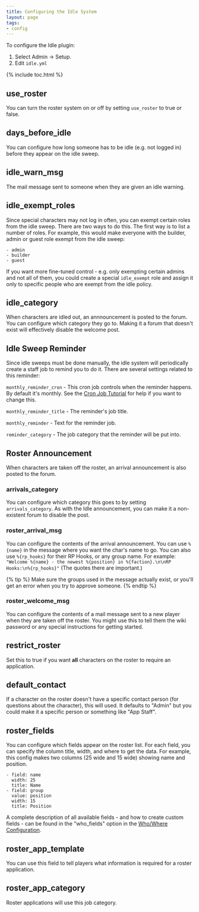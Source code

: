 ```yaml
---
title: Configuring the Idle System
layout: page
tags:
- config
---
```


To configure the Idle plugin:

1. Select Admin -> Setup.
2. Edit `idle.yml`

{% include toc.html %}

## use_roster

You can turn the roster system on or off by setting `use_roster` to true or false.

## days_before_idle

You can configure how long someone has to be idle (e.g. not logged in) before they appear on the idle sweep.

## idle_warn_msg

The mail message sent to someone when they are given an idle warning.

## idle_exempt_roles

Since special characters may not log in often, you can exempt certain roles from the idle sweep.  There are two ways to do this.  The first way is to list a number of roles.  For example, this would make everyone with the builder, admin or guest role exempt from the idle sweep:

    - admin
    - builder
    - guest

If you want more fine-tuned control - e.g. only exempting certain admins and not all of them, you could create a special `idle_exempt` role and assign it only to specific people who are exempt from the idle policy.

## idle_category

When characters are idled out, an annnouncement is posted to the forum.  You can configure which category they go to.  Making it a forum that doesn't exist will effectively disable the welcome post.

## Idle Sweep Reminder

Since idle sweeps must be done manually, the idle system will periodically create a staff job to remind you to do it.  There are several settings related to this reminder:

`monthly_reminder_cron` - This cron job controls when the reminder happens.  By default it's monthly.  See the [Cron Job Tutorial](http://www.aresmush.com/tutorials/code/cron.html) for help if you want to change this.

`monthly_reminder_title` - The reminder's job title.

`monthly_reminder` - Text for the reminder job.

`reminder_category` - The job category that the reminder will be put into.

## Roster Announcement

When characters are taken off the roster, an arrival announcement is also posted to the forum.  

### arrivals_category

You can configure which category this goes to by setting `arrivals_category`.  As with the Idle announcement, you can make it a non-existent forum to disable the post.

### roster_arrival_msg

You can configure the contents of the arrival announcement.  You can use `%{name}` in the message where you want the char's name to go.  You can also use `%{rp_hooks}` for their RP Hooks, or any group name.  For example:  `"Welcome %{name} - the newest %{position} in %{faction}.\n\nRP Hooks:\n%{rp_hooks}"`  (The quotes there are important.)

{% tip %}
Make sure the groups used in the message actually exist, or you'll get an error when you try to approve someone. 
{% endtip %}

### roster_welcome_msg

You can configure the contents of a mail message sent to a new player when they are taken off the roster.  You might use this to tell them the wiki password or any special instructions for getting started.

## restrict_roster

Set this to true if you want **all** characters on the roster to require an application.

## default_contact

If a character on the roster doesn't have a specific contact person (for questions about the character), this will used.  It defaults to "Admin" but you could make it a specific person or something like "App Staff".

## roster_fields

You can configure which fields appear on the roster list.  For each field, you can specify the column title, width, and where to get the data.  For example, this config makes two columns (25 wide and 15 wide) showing name and position.

    - field: name
      width: 25
      title: Name
    - field: group
      value: position
      width: 15
      title: Position

A complete description of all available fields - and how to create custom fields - can be found in the "who_fields" option in the [Who/Where Configuration](/tutorials/config/who.html).

## roster_app_template

You can use this field to tell players what information is required for a roster application.

## roster_app_category

Roster applications will use this job category.